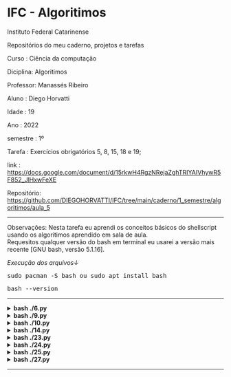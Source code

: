 # IFC - Algoritimos
Instituto Federal Catarinense

Repositórios do meu caderno, projetos e tarefas

Curso    : Ciência da computação

Diciplina: Algoritimos

Professor: Manassés Ribeiro

Aluno    : Diego Horvatti

Idade    : 19

Ano      : 2022

semestre : 1º

Tarefa   : Exercícios obrigatórios 5, 8, 15, 18 e 19;

link     : https://docs.google.com/document/d/15rkwH4RgzNRejaZghTRIYAIVhywR5F852_JlHxwFeXE

Repositório: https://github.com/DIEGOHORVATTI/IFC/tree/main/caderno/1_semestre/algoritimos/aula_5

<hr />
  <p>Observações: Nesta tarefa eu aprendi os conceitos básicos do shellscript usando os algoritimos aprendido em sala de aula.<br /> Requesitos qualquer versão do bash em terminal eu usarei a versão mais recente [GNU bash, versão 5.1.16].</p>

  <i>Execução dos arquivos↓</i>
  <!-- install -->
  <pre>sudo pacman -S bash ou sudo apt install bash</pre>
  <!-- check -->
  <pre>bash --version</pre>
  

<hr />
<section>
  <!-- 6 -->
  <details>
    <summary><b>bash ./6.py</b></summary>
      <ul>
        <h4>
          <a href="./6.py" target="blank">
            código→
          </a>
        </h4>
        <img src="img/6.png" />
      </ul>
  </details>

  <!-- 9 -->
  <details>
    <summary><b>bash ./9.py</b></summary>
      <ul>
        <h4>
          <a href="./9.py" target="blank">
            código→
          </a>
        </h4>
        <img src="img/9.png" />
      </ul>
  </details>

  <!-- 10 -->
  <details>
    <summary><b>bash ./10.py</b></summary>
      <ul>
        <h4>
          <a href="./10.py" target="blank">
            código→
          </a>
        </h4>
        <img src="img/10.png" />
      </ul>
  </details>

  <!-- 14 -->
  <details>
    <summary><b>bash ./14.py</b></summary>
      <ul>
        <h4>
          <a href="./14.py" target="blank">
            código→
          </a>
        </h4>
        <img src="img/14.png" />
      </ul>
  </details>

  <!-- 23 -->
  <details>
    <summary><b>bash ./23.py</b></summary>
    <ul>
        <h4>
          <a href="./23.py" target="blank">
            código→
          </a>
        </h4>
        <img src="img/23.png" />
    </ul>
  </details>

  <!-- 24 -->
  <details>
    <summary><b>bash ./24.py</b></summary>
      <ul>
        <h4>
          <a href="./24.py" target="blank">
            código→
          </a>
        </h4>
        <img src="img/24.png" />
      </ul>
  </details>

  <!-- 25 -->
  <details>
    <summary><b>bash ./25.py</b></summary>
      <ul>
        <h4>
          <a href="./25.py" target="blank">
            código→
          </a>
        </h4>
        <img src="img/25.png" />
      </ul>
  </details>

  <!-- 27 -->
  <details>
    <summary><b>bash ./27.py</b></summary>
      <ul>
        <h4>
          <a href="./27.py" target="blank">
            código→
          </a>
        </h4>
        <img src="img/27.png" />
      </ul>
  </details>
</section>
<hr /><br />

